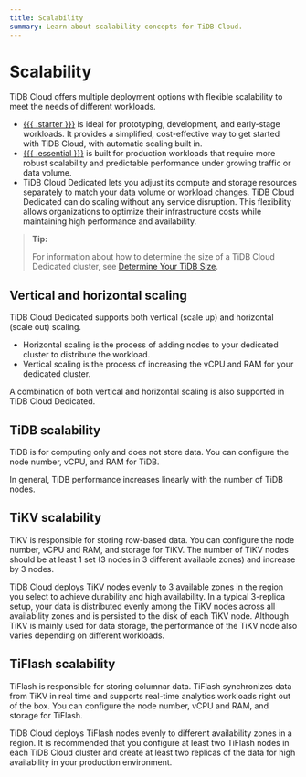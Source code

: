 ```yaml
---
title: Scalability
summary: Learn about scalability concepts for TiDB Cloud.
---
```


# Scalability

TiDB Cloud offers multiple deployment options with flexible scalability to meet the needs of different workloads.

- [{{{ .starter }}}](/tidb-cloud/select-cluster-tier.md#tidb-cloud-serverless) is ideal for prototyping, development, and early-stage workloads. It provides a simplified, cost-effective way to get started with TiDB Cloud, with automatic scaling built in.
- [{{{ .essential }}}](/tidb-cloud/select-cluster-tier.md#essential) is built for production workloads that require more robust scalability and predictable performance under growing traffic or data volume.
- TiDB Cloud Dedicated lets you adjust its compute and storage resources separately to match your data volume or workload changes. TiDB Cloud Dedicated can do scaling without any service disruption. This flexibility allows organizations to optimize their infrastructure costs while maintaining high performance and availability.

> **Tip:**
>
> For information about how to determine the size of a TiDB Cloud Dedicated cluster, see [Determine Your TiDB Size](/tidb-cloud/size-your-cluster.md).

## Vertical and horizontal scaling

TiDB Cloud Dedicated supports both vertical (scale up) and horizontal (scale out) scaling.

- Horizontal scaling is the process of adding nodes to your dedicated cluster to distribute the workload.
- Vertical scaling is the process of increasing the vCPU and RAM for your dedicated cluster.

A combination of both vertical and horizontal scaling is also supported in TiDB Cloud Dedicated.

## TiDB scalability

TiDB is for computing only and does not store data. You can configure the node number, vCPU, and RAM for TiDB.

In general, TiDB performance increases linearly with the number of TiDB nodes.

## TiKV scalability

TiKV is responsible for storing row-based data. You can configure the node number, vCPU and RAM, and storage for TiKV. The number of TiKV nodes should be at least 1 set (3 nodes in 3 different available zones) and increase by 3 nodes.

TiDB Cloud deploys TiKV nodes evenly to 3 available zones in the region you select to achieve durability and high availability. In a typical 3-replica setup, your data is distributed evenly among the TiKV nodes across all availability zones and is persisted to the disk of each TiKV node. Although TiKV is mainly used for data storage, the performance of the TiKV node also varies depending on different workloads.

## TiFlash scalability

TiFlash is responsible for storing columnar data. TiFlash synchronizes data from TiKV in real time and supports real-time analytics workloads right out of the box. You can configure the node number, vCPU and RAM, and storage for TiFlash.

TiDB Cloud deploys TiFlash nodes evenly to different availability zones in a region. It is recommended that you configure at least two TiFlash nodes in each TiDB Cloud cluster and create at least two replicas of the data for high availability in your production environment.